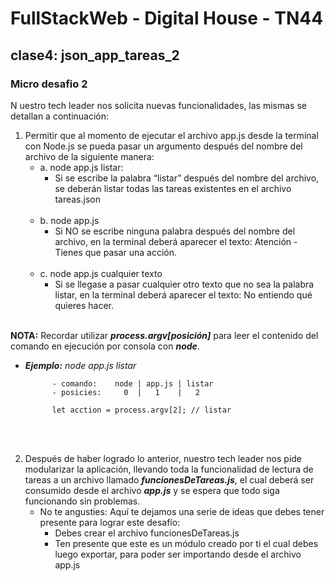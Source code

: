 # FullStackWeb - Digital House - TN44

## clase4: json_app_tareas_2

### **Micro desafio 2**

N uestro tech leader nos solicita nuevas funcionalidades, las mismas se detallan a continuación:

1. Permitir que al momento de ejecutar el archivo app.js desde la terminal con Node.js se pueda pasar un argumento después del nombre del archivo de la
siguiente manera:
    - a. node app.js listar:
      - Si se escribe la palabra “listar” después del nombre del archivo, se deberán listar todas las tareas existentes en el archivo tareas.json
<br><br>
    - b. node app.js
      - Si NO se escribe ninguna palabra después del nombre del archivo, en la terminal deberá aparecer el texto: Atención - Tienes que pasar una acción.
<br><br>      
    - c. node app.js cualquier texto
      - Si se llegase a pasar cualquier otro texto que no sea la palabra listar, en la terminal deberá aparecer el texto: No entiendo qué quieres hacer.
<br><br>

**NOTA:** Recordar utilizar ***process.argv[posición]*** para leer el contenido del comando en ejecución por consola con ***node***.
- ***Ejemplo:*** *node app.js listar*
            
            - comando:    node | app.js | listar
            - posicies:     0  |   1    |   2
            
            let acction = process.argv[2]; // listar
<br><br>

2. Después de haber logrado lo anterior, nuestro tech leader nos pide modularizar la aplicación, llevando toda la funcionalidad de lectura de tareas a un archivo llamado ***funcionesDeTareas.js***, el cual deberá ser consumido desde el archivo ***app.js*** y se espera que todo siga funcionando sin problemas. 
    - No te angusties: Aquí te dejamos una serie de ideas que debes tener presente para lograr este desafío:
      - Debes crear el archivo funcionesDeTareas.js
      - Ten presente que este es un módulo creado por ti el cual debes luego exportar, para poder ser importando desde el archivo app.js